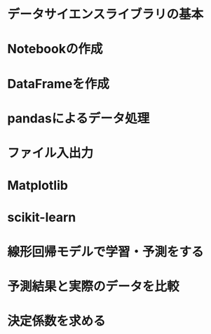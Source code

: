 # データサイエンスライブラリの基本
# Notebookの作成
# DataFrameを作成
# pandasによるデータ処理
# ファイル入出力
# Matplotlib
# scikit-learn
# 線形回帰モデルで学習・予測をする
# 予測結果と実際のデータを比較
# 決定係数を求める

